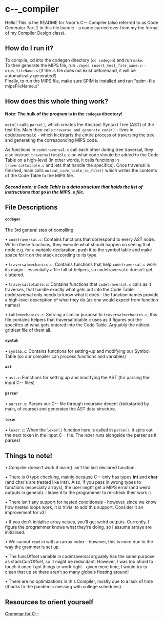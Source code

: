 # c--_compiler

Hello! This is the README for Noor's C-- Compiler (also referred to as Code Generator Part 2 in this file bundle - a name carried over from my the format of my Compiler Design class).

## How do I run it?
To compile, cd into the codegen directory (`cd codegen`) and run `make`. <br/>
To then generate the MIPS file, run `./mycc insert_test_file_name.c-- mips_fileName.s` (if the .s file does not exist beforehand, it will be automatically generated!) <br/>
Finally, to run the MIPS file, make sure SPIM is installed and run "spim -file mipsFileName.s" <br/>

## How does this whole thing work?
#### Note: The bulk of the program is in the `codegen` directory! 
`main()` calls `parse()`, which creates the Abstract Syntaxt Tree (AST) of the test file. Main then calls `traverse_and_generate_code()` - lives in codetraversal.c - which kickstarts the entire process of traversing the tree and generating the corresponding MIPS code. 

As functions in `codetraversal.c` call each other during tree traversal, they also instruct `traversaltotable.c` on what code should be added to the Code Table on a high-level (in other words, it calls functions in `traversaltotable.c` and lets that handle the specifics). Once traversal is finished, main calls `output_code_table_to_file()` which writes the contents of the Code Table to the MIPS file.
##### Second note: a Code Table is a data structure that holds the list of instructions that go in the MIPS .s file.

## File Descriptions
#### `codegen `
The 3rd general step of compiling. <br/>

• `codetraversal.c`: Contains functions that correspond to every AST node. Within these functions, they execute what should happen on seeing that node e.g. for a variable declaration, push it to the symbol table and make space for it on the stack according to its type.

• `traversalmechanics.c`: Contains functions that help `codetraversal.c` work its magic - essentially a file full of helpers, so codetraversal.c doesn't get cluttered.


• `traversaltotable.c`: Contains functions that `codetraversal.c` calls as it traverses, that handle exactly what gets put into the Code Table. codetraversal only needs to know what it does - the function names provide a high-level description of what they do (as one would expect from function names)

• `tablemechanics.c`: Serving a similar purpose to `traversalmechanics.c`, this file contains helpers that  traversaltotable.c   uses as it figures out the specifics of what gets entered into the Code Table. Arguably the nittiest-grittiest file of them all.
#### `symtab`
• `symtab.c`: Contains functions for setting-up and modifying our Symbol Table (so our compiler can process functions and variables)

#### `ast`
• `ast.c`: Functions for setting up and modifying the AST (for parsing the input C-- files)

#### `parser`
• `parser.c`: Parses our C-- file through recursive decent (kickstarted by main, of course) and generates the AST data structure. 

#### `lexer`
• `lexer.c`: When the `lexer()` function here is called in `parse()`, it spits out the next token in the input C-- file. The lexer runs alongside the parser as it parses!

## Things to note!

• Compiler doesn't work if main() isn't the last declared function.

• There is 0 type checking, mainly because C-- only has types **int** and **char** (and char's are treated like ints). Also, if you pass in wrong types to functions (especially arrays), the user might get a MIPS error (and weird outputs in general). I leave it to the programmer to re-check their work :)

• There isn't any support for nested conditionals - however, since we know how nested loops work, it is trivial to add this support. Consider it an improvement for v2!

• If you don't initialise array values, you'll get weird outputs. Currently, I figure the programmer knows what they're doing, so I assume arrays are initialised.

• We cannot `read` in with an array index - however, this is more due to the way the grammar is set up.

• The funcOffset variable in codetraversal arguably has the same purpose as stackCurrOffset, so it might be redundant. However, I was too afraid to touch it once I got things to work right - given more time, I would try to clean that up so there aren't so many globals floating around!

• There are no optimizations in this Compiler, mostly due to a lack of time (thanks to the pandemic messing with college schedules).

## Resources to orient yourself
[Grammar for C--](https://www.mtholyoke.edu/~vbarr/courses/COMSC-341CC/grammar.pdf)
